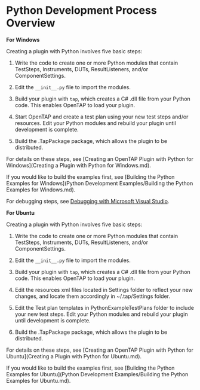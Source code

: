 # Python Development Process Overview

**For Windows**

Creating a plugin with Python involves five basic steps:

1. Write the code to create one or more Python modules that contain TestSteps, Instruments, DUTs, ResultListeners, and/or ComponentSettings.

2. Edit the `__init__.py` file to import the modules.

3. Build your plugin with `tap`, which creates a C# .dll file from your Python code. This enables OpenTAP to load your plugin.

4. Start OpenTAP and create a test plan using your new test steps and/or resources. Edit your Python modules and rebuild your plugin until development is complete.

5. Build the .TapPackage package, which allows the plugin to be distributed.

For details on these steps, see [Creating an OpenTAP Plugin with Python for Windows](Creating a Plugin with Python for Windows.md).

If you would like to build the examples first, see [Building the Python Examples for Windows](Python Development Examples/Building the Python Examples for Windows.md).

For debugging steps, see [Debugging with Microsoft Visual Studio](Debugging_with_Microsoft_Visual_Studio.md).

**For Ubuntu**

Creating a plugin with Python involves five basic steps:

1. Write the code to create one or more Python modules that contain TestSteps, Instruments, DUTs, ResultListeners, and/or ComponentSettings.

2. Edit the `__init__.py` file to import the modules.

3. Build your plugin with `tap`, which creates a C# .dll file from your Python code. This enables OpenTAP to load your plugin.

4. Edit the resources xml files located in Settings folder to reflect your new changes, and locate them accordingly in ~/.tap/Settings folder.

5. Edit the Test plan templates in PythonExampleTestPlans folder to include your new test steps. Edit your Python modules and rebuild your plugin until development is complete.

6. Build the .TapPackage package, which allows the plugin to be distributed.

For details on these steps, see [Creating an OpenTAP Plugin with Python for Ubuntu](Creating a Plugin with Python for Ubuntu.md).

If you would like to build the examples first, see [Building the Python Examples for Ubuntu](Python Development Examples/Building the Python Examples for Ubuntu.md).